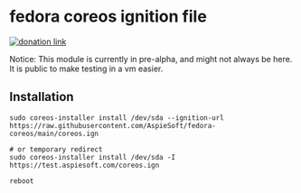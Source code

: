 # fedora coreos ignition file

[![donation link](https://img.shields.io/badge/buy%20me%20a%20coffee-paypal-blue)](https://paypal.me/shaynejrtaylor?country.x=US&locale.x=en_US)

Notice: This module is currently in pre-alpha, and might not always be here. It is public to make testing in a vm easier.

## Installation

```shell script
sudo coreos-installer install /dev/sda --ignition-url https://raw.githubusercontent.com/AspieSoft/fedora-coreos/main/coreos.ign

# or temporary redirect
sudo coreos-installer install /dev/sda -I https://test.aspiesoft.com/coreos.ign

reboot
```
